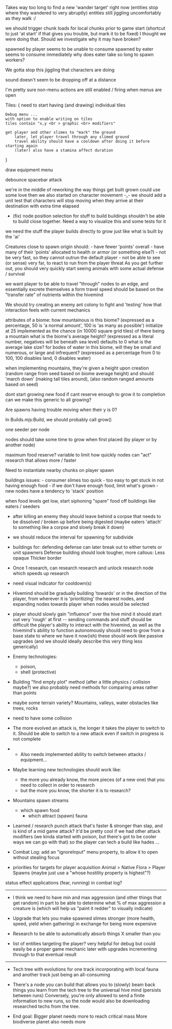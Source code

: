 Takes way too long to find a new 'wander target' right now
(entities stop where they wandered to very abruptly)
entities still jiggling uncomfortably as they walk :/

we should trigger chunk loads for local chunks prior to game start 
(shortcut to just 'at start' if that gives you trouble, but mark it to be fixed)
I thought we were doing that. Should we investigate why it may have broken?

spawned by player seems to be unable to consume
spawned by eater seems to consume immediately
why does eater take so long to spawn workers?

We gotta stop this jiggling that characters are doing

sound doesn't seem to be dropping off at a distance

I'm pretty sure non-menu actions are still enabled / firing when menus are open

Tiles: {
    need to start having (and drawing) individual tiles

    Debug menu ...
    with option to enable writing on tiles
    tiles contain "x,y <br > graphic <br> modifiers"

    get player and other slimes to "mark" the ground
        later, let player travel through any slimed ground
        travel ability should have a cooldown after doing it before starting again
        (later) also have a stamina affect duration
}

draw equipment menu

debounce spacebar attack

we're in the middle of reworking the way things get built
grown could use some love
then we also started on character movement -_-
    we should add a unit test that characters will stop moving when they arrive at their destination with extra time elapsed

- (fix) node position selection for stuff to build
    buildings shouldn't be able to build close together. Need a way to visualize this and some tests for it

we need the stuff the player builds directly to grow
    just like what is built by the 'ai'

Creatures close to spawn origin should:
    - have fewer 'points' overall
    - have many of their 'points' allocated to health or armor (or something else?)
    - not be very fast, so they cannot outrun the default player
    - not be able to see (or sense) very far, to react to run from the player threat
As you get further out, you should very quickly start seeing animals with some actual defense / survival

we want player to be able to travel "through" nodes to an edge,
    and essentially excrete themselves a form
    travel speed should be based on the "transfer rate" of nutrients within the hivemind

We should try creating an enemy ant colony to fight
    and 'testing' how that interaction feels with current mechanics

attributes of a biome:
    how mountainous is this biome?
        (expressed as a percentage, 50 is 'a normal amount', 100 is 'as many as possible')
        initialize at 25
        implemented as the chance (in 10000 square grid tiles) of there being a mountain
    what is the biome's average height?
        (expressed as a literal number, negatives will be beneath sea level)
        defaults to 0
    what is the average lake size?
        for bodes of water in this biome, will they be small and numerous, or large and infrequent?
        (expressed as a percentage from 0 to 100, 100 disables land, 0 disables water)

when implementing mountains,
    they're given a height upon creation
        (random range from seed based on biome average height)
    and should 'march down' (making tall tiles around), (also random ranged amounts based on seed)

dont start growing new food if cant reserve enough to grow it to completion
can we make this generic to all growing?

Are spawns having trouble moving when their y is 0?

In Builds.mjs:Build, we should probably call grow()

one seeder per node

nodes should take some time to grow when first placed (by player or by another node)

maximum food reserve?
variable to limit how quickly nodes can "act"
    research that allows more / faster

Need to instantiate nearby chunks on player spawn

buildings issues:
    - consumer slimes too quick
    - too easy to get stuck in not having enough food
        - if we don't have enough food, limit what's grown
    - new nodes have a tendency to 'stack' position

when food levels get low, start siphoning "spare" food off buildings like eaters / seeders

- after killing an enemy
    they should leave behind a corpse
    that needs to be dissolved / broken up
    before being digested
    (maybe eaters 'attach' to something like a corpse and slowly break it down)

- we should reduce the interval for spawning for subdivide

- buildings for: defending
    defense can later break out to either turrets or unit spawners
Defense building should look tougher, more callous:
    Less opaque
    Thicker border

- Once 1 research, can research research and unlock research node which speeds up research

- need visual indicator for cooldown(s)

- Hivemind should be gradually building 'towards' or in the direction of the player,
    from wherever it is
    'prioritizing' the nearest nodes, 
    and expanding nodes towards player when nodes would be selected

- player should slowly gain "influence" over the hive mind
    it should start out very 'rough' at first -- sending commands and stuff should be difficult
    the player's ability to interact with the hivemind,
        as well as the hivemind's ability to function autonomously
        should need to grow from a base state to where we have it now(ish)
    these should work like passive upgrades (and we should ideally describe this very thing less generically)

- Enemy technologies:
    - poison,
    - shell (protective)

- Building "find empty plot" method 
    (after a little physics / collision maybe?)
    we also probably need methods for comparing areas rather than points

- maybe some terrain variety? Mountains, valleys, water
    obstacles like trees, rocks

- need to have some collision

- The more evolved an attack is, the longer it takes the player to switch to it.
Should be able to switch to a new attack even if switch in progress is not complete
- - Also needs implemented ability to switch between attacks / equipment...

- Maybe learning new technologies should work like:
    - the more you already know, the more pieces (of a new one) that you need to collect in order to research
    - but the more you know, the shorter it is to research?

- Mountains spawn streams
    - which spawn food
        - which attract (spawn) fauna

- Learned / research punch attack that's faster & stronger than slap, and is kind of a mid game attack?
    it'd be pretty cool if we had other attack modifiers 
    (we kinda started with poison, but there's got to be cooler ways we can go with that)
    so the player can tech a build like hades ...

- Combat Log:
    add an "ignoreInput" menu property, to allow it to open without stealing focus

- priorities for targets for player acquisition
    Animal > Native Flora > Player Spawns (maybe just use a "whose hostility property is highest"?)

status effect applications (fear, running) in combat log?

---

- I think we need to have min and max aggression (and other things that get random)
in part to be able to determine what % of max aggression a creature is
(which will help us "paint it redder" to visually indicate)

- Upgrade that lets you make spawned slimes stronger (more health, speed, yield when gathering) in exchange for being more expensive

- Research to be able to automatically absorb things X smaller than you

- list of entities targeting the player?
    very helpful for debug
    but could easily be a proper game mechanic later
    with upgrades incrementing through to that eventual result

---

- Tech tree with evolutions for one track incorporating with local fauna
    and another track just being an all-consuming

- There's a node you can build that allows you to (slowly) beam back things you learn from the tech tree to the universal hive mind (persists between runs)
    Conversely, you're only allowed to send a finite information to new runs, so the node would also be downloading researched techs from the tree.

- End goal:
    Bigger planet needs more to reach critical mass 
    More biodiverse planet also needs more
    